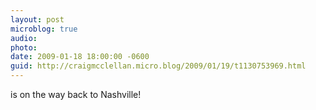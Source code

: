 ```yaml
---
layout: post
microblog: true
audio: 
photo: 
date: 2009-01-18 18:00:00 -0600
guid: http://craigmcclellan.micro.blog/2009/01/19/t1130753969.html
---
```

is on the way back to Nashville!
